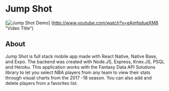 

# Jump Shot
[![Jump Shot Demo](http://img.youtube.com/vi/eAmfqdueXM8/0.jpg)]
(http://www.youtube.com/watch?v=eAmfqdueXM8 "Video Title")

## About

Jump Shot is full stack mobile app made with React Native,
Native Base, and Expo. The backend was created with Node.JS, 
Express, Knex.JS, PSQL and Heroku. This application works with
the Fantasy Data API Solutions library to let you select NBA players
from any team to view their stats through visual charts from the
2017 -18 season.
You can also add and delete players from a favorites list.
